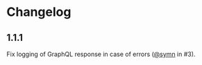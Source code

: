 # Changelog

## 1.1.1

Fix logging of GraphQL response in case of errors ([@symn](https://github.com/symn) in #3).
